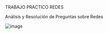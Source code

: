 TRABAJO PRACTICO REDES


Análisis y Resolución de Preguntas sobre Redes


![image](https://github.com/user-attachments/assets/9423c619-238a-4684-ad19-f4de100eef74)
